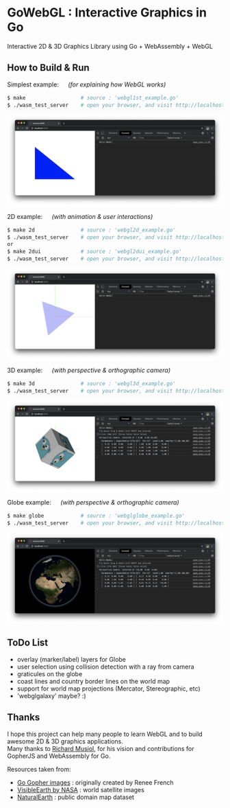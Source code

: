 # GoWebGL : Interactive Graphics in Go

Interactive 2D & 3D Graphics Library using Go + WebAssembly + WebGL

## How to Build & Run

Simplest example: &emsp; _(for explaining how WebGL works)_
```bash
$ make                  # source : 'webgl1st_example.go'
$ ./wasm_test_server    # open your browser, and visit http://localhost:8080
```
![webgl1st_example result](assets/xscreen_webgl1st.png)

2D example: &emsp; _(with animation & user interactions)_
```bash
$ make 2d               # source : 'webgl2d_example.go'
$ ./wasm_test_server    # open your browser, and visit http://localhost:8080
or
$ make 2dui             # source : 'webgl2dui_example.go'
$ ./wasm_test_server    # open your browser, and visit http://localhost:8080
```
![webgl2d_example result](assets/xscreen_webgl2d.png)

3D example: &emsp; _(with perspective & orthographic camera)_
```bash
$ make 3d               # source : 'webgl3d_example.go'
$ ./wasm_test_server    # open your browser, and visit http://localhost:8080
```
![webgl3d_example result](assets/xscreen_webgl3d.png)

Globe example: &emsp; _(with perspective & orthographic camera)_
```bash
$ make globe            # source : 'webglglobe_example.go'
$ ./wasm_test_server    # open your browser, and visit http://localhost:8080
```
![webglglobe_example result](assets/xscreen_webglglobe.png)

## ToDo List

- overlay (marker/label) layers for Globe
- user selection using collision detection with a ray from camera
- graticules on the globe
- coast lines and country border lines on the world map
- support for world map projections (Mercator, Stereographic, etc)
- 'webglgalaxy' maybe? :)

## Thanks

I hope this project can help many people to learn WebGL and to build awesome 2D & 3D graphics applications.  
Many thanks to [Richard Musiol](https://github.com/neelance), for his vision and contributions for GopherJS and WebAssembly for Go.

Resources taken from:
- [Go Gopher images](https://golang.org/doc/gopher/) : originally created by Renee French
- [VisibleEarth by NASA](https://visibleearth.nasa.gov/collection/1484/blue-marble) : world satellite images
- [NaturalEarth](https://www.naturalearthdata.com/) : public domain map dataset
